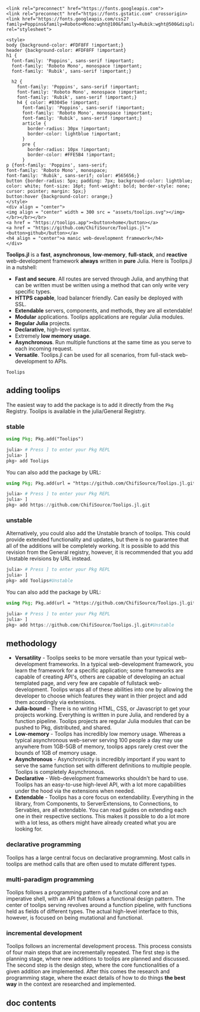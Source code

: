 ```@raw html
<link rel="preconnect" href="https://fonts.googleapis.com">
<link rel="preconnect" href="https://fonts.gstatic.com" crossorigin>
<link href="https://fonts.googleapis.com/css2?family=Poppins&family=Roboto+Mono:wght@100&family=Rubik:wght@500&display=swap" rel="stylesheet">

<style>
body {background-color: #FDF8FF !important;}
header {background-color: #FDF8FF !important}
h1 {
  font-family: 'Poppins', sans-serif !important;
  font-family: 'Roboto Mono', monospace !important;
  font-family: 'Rubik', sans-serif !important;}

  h2 {
    font-family: 'Poppins', sans-serif !important;
    font-family: 'Roboto Mono', monospace !important;
    font-family: 'Rubik', sans-serif !important;}
    h4 { color: #03045e !important;
      font-family: 'Poppins', sans-serif !important;
      font-family: 'Roboto Mono', monospace !important;
      font-family: 'Rubik', sans-serif !important;}
      article {
        border-radius: 30px !important;
        border-color: lightblue !important;
      }
      pre {
        border-radius: 10px !important;
        border-color: #FFE5B4 !important;
      }
p {font-family: 'Poppins', sans-serif;
font-family: 'Roboto Mono', monospace;
font-family: 'Rubik', sans-serif; color: #565656;}
button {border-radius: 5px; padding: 7px; background-color: lightblue;
color: white; font-size: 16pt; font-weight: bold; border-style: none; cursor: pointer; margin: 5px;}
button:hover {background-color: orange;}
</style>
<div align = "center">
<img align = "center" width = 300 src = "assets/toolips.svg"></img></br></br></br>
<a href = "https://toolips.app"><button>home</button></a>
<a href = "https://github.com/ChifiSource/Toolips.jl"><button>github</button></a>
<h4 align = "center">a manic web-development framework</h4>
</div>
```
**Toolips.jl** is a **fast**, **asynchronous**, **low-memory**, **full-stack**, and **reactive** web-development framework **always** written in **pure** Julia. Here is Toolips.jl in a nutshell:
- **Fast and secure**. All routes are served through Julia, and anything that can be written must be written using a method that can only write very specific types.
- **HTTPS capable**, load balancer friendly. Can easily be deployed with SSL.
- **Extendable** servers, components, and methods, they are all extendable!
- **Modular** applications. Toolips applications are regular Julia modules.
- **Regular Julia** projects.
- **Declarative**, high-level syntax.
- Extremely **low memory usage**.
- **Asynchronous**. Run multiple functions at the same time as you serve to each incoming request.
- **Versatile**. Toolips.jl can be used for all scenarios, from full-stack web-development to APIs.
```@docs
Toolips
```
## adding toolips
The easiest way to add the package is to add it directly from the `Pkg` Registry.
Toolips is available in the julia/General Registry.

### stable
```julia
using Pkg; Pkg.add("Toolips")
```
```julia
julia> # Press ] to enter your Pkg REPL
julia> ]
pkg> add Toolips
```
You can also add the package by URL:
```julia
using Pkg; Pkg.add(url = "https://github.com/ChifiSource/Toolips.jl.git")
```
```julia
julia> # Press ] to enter your Pkg REPL
julia> ]
pkg> add https://github.com/ChifiSource/Toolips.jl.git
```
### unstable
Alternatively, you could also add the Unstable branch of toolips. This could provide
extended functionality and updates, but there is no guarantee that all of the additions
will be completely working. It is possible to add this revision from the General registry,
however, it is recommended that you add Unstable revisions by URL instead.
```julia
julia> # Press ] to enter your Pkg REPL
julia> ]
pkg> add Toolips#Unstable
```
You can also add the package by URL:
```julia
using Pkg; Pkg.add(url = "https://github.com/ChifiSource/Toolips.jl.git#Unstable")
```
```julia
julia> # Press ] to enter your Pkg REPL
julia> ]
pkg> add https://github.com/ChifiSource/Toolips.jl.git#Unstable
```
## methodology
- **Versatility** - Toolips seeks to be more versatile than your typical web-development frameworks.
In a typical web-development framework, you learn the framework for a specific application; some
frameworks are capable of creating API's, others are capable of developing an actual templated page,
and very few are capable of fullstack web-development. Toolips wraps all of these abilities into one
by allowing the developer to choose which features they want in thier project and add them
accordingly via extensions.
- **Julia-bound** - There is no writing HTML, CSS, or Javascript to get your projects working.
Everything is written in pure Julia, and rendered by a function pipeline. Toolips projects are
regular Julia modules that can be pushed to Pkg, distributed, and shared.
- **Low-memory** - Toolips has incredibly low memory usage. Whereas a typical asynchronous web-server
serving 100 people a day may use anywhere from 1GB-5GB of memory, toolips apps rarely crest over
the bounds of 1GB of memory usage.
- **Asynchronous** - Asynchronicity is incredibly important if you want to serve the same function
set with different definitions to multiple people. Toolips is completely Asynchronous.
- **Declarative** - Web-development frameworks shouldn't be hard to use. Toolips has an easy-to-use
high-level API, with a lot more capabilities under the hood via the extensions when needed.
- **Extendable** - Toolips has a core focus on extendability. Everything in the library, from Components, to
ServerExtensions, to Connections, to Servables, are all extendable. You can read guides on
extending each one in their respective sections. This makes it possible to do a lot more with
a lot less, as others might have already created what you are looking for.
### declarative programming
Toolips has a large central focus on declarative programming. Most calls in toolips are
method calls that are often used to mutate different types.
### multi-paradigm programming
Toolips follows a programming pattern of a functional core and an imperative shell,
with an API that follows a functional design pattern.
The center of toolips serving revolves around a function pipeline, with functions
held as fields of different types. The actual high-level interface to this, however,
is focused on being mutational and functional.
### incremental development
Toolips follows an incremental development process. This process consists of four
main steps that are incrementally repeated. The first step is the planning stage, where
new additions to toolips are planned and discussed. The second step is the design step,
where the core functionalities of a given addition are implemented. After this
comes the research and programming stage, where the exact details of how to do things
**the best way** in the context are researched and implemented.
## doc contents
```@contents
```
